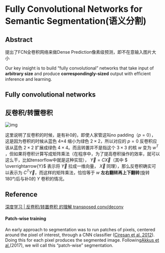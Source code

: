 # Fully Convolutional Networks for Semantic Segmentation(语义分割)

## Abstract

提出了FCN全卷积网络来做Dense Prediction像素级预测，即不在意输入图片大小

Our key insight is to build “fully convolutional” networks that take input of **arbitrary size** and produce **correspondingly-sized** output with efﬁcient inference and learning. 

## Fully  convolutional networks



## 反卷积/转置卷积

![img](https://github.com/vdumoulin/conv_arithmetic/blob/master/gif/no_padding_no_strides_transposed.gif)

这里说明了反卷积的时候，是有补0的，即使人家管这叫no padding（$p=0$），这是因为卷积的时候从蓝色 4×4  缩小为绿色 $2×2$，所以对应的 $p=0$ 反卷积应该从蓝色 $2×2$ 扩展成绿色 $4×4$。而且转置并不是指这个 $3×3$  的核 $w$  变为 $w^T$ ，但如果将卷积计算写成矩阵乘法（在程序中，为了提高卷积操作的效率，就可以这么干，比如tensorflow中就是这种实现）， $\overrightarrow{Y}=C\overrightarrow{X}$（其中 $ \overrightarrow{Y}$ 表示将 $\overrightarrow{Y}$ 拉成一维向量， $\overrightarrow{X}$ 同理），那么反卷积确实可以表示为 $C^T\overrightarrow{Y}$，而这样的矩阵乘法，恰恰等于 $w$ **左右翻转再上下翻转**(旋转180°)后与补0的 $Y​$ 卷积的情况。

## Reference

[深度学习 | 反卷积/转置卷积 的理解 transposed conv/deconv](https://blog.csdn.net/u014722627/article/details/60574260)

#### Patch-wise training

An early approach to segmentation was to run patches of pixels, centered around the pixel of interest, through a CNN classifier ([Ciresan et al. 2012](https://link.zhihu.com/?target=https%3A//papers.nips.cc/paper/4741-deep-neural-networks-segment-neuronal-membranes-in-electron-microscopy-images.pdf)). Doing this for each pixel produces the segmented image. Following[Akkus et al.](https://link.zhihu.com/?target=https%3A//www.ncbi.nlm.nih.gov/pmc/articles/PMC5537095/)(2017), we will call this “patch-wise” segmentation.